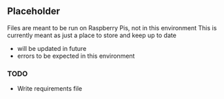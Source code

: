 ## Placeholder

Files are meant to be run on Raspberry Pis, not in this environment
This is currently meant as just a place to store and keep up to date

- will be updated in future
- errors to be expected in this environment

### TODO

- Write requirements file